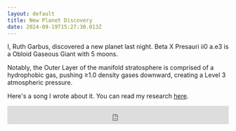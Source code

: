 ```yaml
---
layout: default
title: New Planet Discovery
date: 2024-09-19T15:27:30.013Z
---
```

I, Ruth Garbus, discovered a new planet last night. Beta X Presauri ii0 a.e3 is a Obloid Gaseous Giant with 5 moons. 

Notably, the Outer Layer of the manifold stratosphere is comprised of a hydrophobic gas, pushing ≥1.0 density gases downward, creating a Level 3 atmospheric pressure.

Here's a song I wrote about it. You can read my research [here](https://google.com).

<iframe style="border: 0; width: 100%; height: 42px;" src="https://bandcamp.com/EmbeddedPlayer/album=806074819/size=small/bgcol=ffffff/linkcol=0687f5/track=3976616316/transparent=true/" seamless><a href="https://ruthgarbus.bandcamp.com/album/alive-people">Alive People by Ruth Garbus</a></iframe>